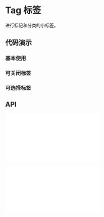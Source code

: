 # Tag 标签

进行标记和分类的小标签。

## 代码演示

### 基本使用

<code src="../../packages/wonder-ui/src/Tag/demo/demo1.tsx"></code>

### 可关闭标签

<code src="../../packages/wonder-ui/src/Tag/demo/closable.tsx"></code>

### 可选择标签

<code src="../../packages/wonder-ui/src/CheckableTag/demo/demo1.tsx"></code>

## API

<embed src="../../packages/wonder-ui/src/Tag/index.md"></embed>

<embed src="../../packages/wonder-ui/src/CheckableTag/index.md"></embed>
